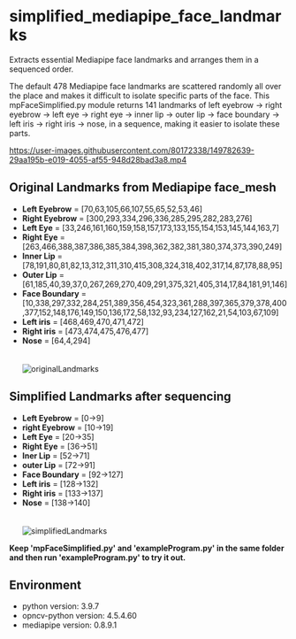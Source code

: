 # simplified_mediapipe_face_landmarks
Extracts essential Mediapipe face landmarks and arranges them in a sequenced order.

The default 478 Mediapipe face landmarks are scattered randomly all over the place and makes it difficult to isolate specific parts of the face. This mpFaceSimplified.py module returns 141 landmarks of left eyebrow → right eyebrow → left eye → right eye → inner lip → outer lip → face boundary → left iris → right iris → nose, in a sequence, making it easier to isolate these parts.



https://user-images.githubusercontent.com/80172338/149782639-29aa195b-e019-4055-af55-948d28bad3a8.mp4



## Original Landmarks from Mediapipe face_mesh

  - **Left Eyebrow** = [70,63,105,66,107,55,65,52,53,46]
  - **Right Eyebrow** = [300,293,334,296,336,285,295,282,283,276]
  - **Left Eye** = [33,246,161,160,159,158,157,173,133,155,154,153,145,144,163,7]
  - **Right Eye** = [263,466,388,387,386,385,384,398,362,382,381,380,374,373,390,249]
  - **Inner Lip** = [78,191,80,81,82,13,312,311,310,415,308,324,318,402,317,14,87,178,88,95]
  - **Outer Lip** = [61,185,40,39,37,0,267,269,270,409,291,375,321,405,314,17,84,181,91,146]
  - **Face Boundary** = [10,338,297,332,284,251,389,356,454,323,361,288,397,365,379,378,400,377,152,148,176,149,150,136,172,58,132,93,234,127,162,21,54,103,67,109]
  - **Left iris** = [468,469,470,471,472]
  - **Right iris** = [473,474,475,476,477]
  - **Nose** = [64,4,294]
\
\
\
![originalLandmarks](https://user-images.githubusercontent.com/80172338/147330227-97fbf8bd-dd73-4d5d-b98b-3ac2489c1759.jpg)

## Simplified Landmarks after sequencing

  - **Left Eyebrow** = [0->9]
  - **right Eyebrow** = [10->19]
  - **Left Eye** = [20->35]
  - **Right Eye** = [36->51]
  - **Iner Lip** = [52->71]
  - **outer Lip** = [72->91]
  - **Face Boundary** = [92->127]
  - **Left iris** = [128->132]
  - **Right iris** = [133->137]
  - **Nose** = [138->140]
\
\
\
![simplifiedLandmarks](https://user-images.githubusercontent.com/80172338/150638518-9c90bd3f-35e5-4fe9-90d0-c61a8888871e.jpg)

**Keep 'mpFaceSimplified.py' and 'exampleProgram.py' in the same folder and then run 'exampleProgram.py' to try it out.**
## Environment

- python version: 3.9.7
- opncv-python version: 4.5.4.60
- mediapipe version: 0.8.9.1

